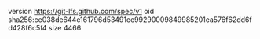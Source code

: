 version https://git-lfs.github.com/spec/v1
oid sha256:ce038de644e161796d53491ee99290009849985201ea576f62dd6fd428f6c5f4
size 4466
